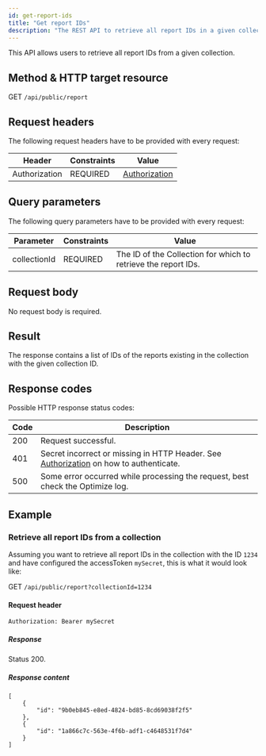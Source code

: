 ```yaml
---
id: get-report-ids
title: "Get report IDs"
description: "The REST API to retrieve all report IDs in a given collection."
---
```


This API allows users to retrieve all report IDs from a given collection.

## Method & HTTP target resource

GET `/api/public/report`

## Request headers

The following request headers have to be provided with every request:

| Header        | Constraints | Value                                |
| ------------- | ----------- | ------------------------------------ |
| Authorization | REQUIRED    | [Authorization](../authorization.md) |

## Query parameters

The following query parameters have to be provided with every request:

| Parameter    | Constraints | Value                                                          |
| ------------ | ----------- | -------------------------------------------------------------- |
| collectionId | REQUIRED    | The ID of the Collection for which to retrieve the report IDs. |

## Request body

No request body is required.

## Result

The response contains a list of IDs of the reports existing in the collection with the given collection ID.

## Response codes

Possible HTTP response status codes:

| Code | Description                                                                                                  |
| ---- | ------------------------------------------------------------------------------------------------------------ |
| 200  | Request successful.                                                                                          |
| 401  | Secret incorrect or missing in HTTP Header. See [Authorization](../authorization.md) on how to authenticate. |
| 500  | Some error occurred while processing the request, best check the Optimize log.                               |

## Example

### Retrieve all report IDs from a collection

Assuming you want to retrieve all report IDs in the collection with the ID `1234` and have configured the accessToken `mySecret`, this is what it would look like:

GET `/api/public/report?collectionId=1234`

#### Request header

`Authorization: Bearer mySecret`

##### Response

Status 200.

##### Response content

```
[
    {
        "id": "9b0eb845-e8ed-4824-bd85-8cd69038f2f5"
    },
    {
        "id": "1a866c7c-563e-4f6b-adf1-c4648531f7d4"
    }
]
```
